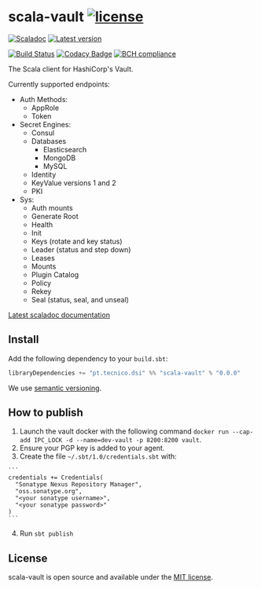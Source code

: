# scala-vault [![license](http://img.shields.io/:license-MIT-blue.svg)](LICENSE)
[![Scaladoc](http://javadoc-badge.appspot.com/pt.tecnico.dsi/scala-vault_2.13.svg?label=scaladoc&style=plastic&maxAge=604800)](https://ist-dsi.github.io/scala-vault/api/latest/pt/tecnico/dsi/vault/index.html)
[![Latest version](https://index.scala-lang.org/ist-dsi/scala-vault/scala-vault/latest.svg)](https://index.scala-lang.org/ist-dsi/scala-vault/scala-vault)

[![Build Status](https://travis-ci.org/ist-dsi/scala-vault.svg?branch=master&style=plastic&maxAge=604800)](https://travis-ci.org/ist-dsi/scala-vault)
[![Codacy Badge](https://api.codacy.com/project/badge/Grade/f96a28fe69964e498a9dd711a3416b11)](https://www.codacy.com/app/IST-DSI/scala-vault?utm_source=github.com&amp;utm_medium=referral&amp;utm_content=ist-dsi/scala-vault&amp;utm_campaign=Badge_Grade)
[![BCH compliance](https://bettercodehub.com/edge/badge/ist-dsi/scala-vault)](https://bettercodehub.com/results/ist-dsi/scala-vault)

The Scala client for HashiCorp's Vault.

Currently supported endpoints:
  
- Auth Methods:
  - AppRole
  - Token
- Secret Engines:
  - Consul
  - Databases
    - Elasticsearch
    - MongoDB
    - MySQL
  - Identity
  - KeyValue versions 1 and 2
  - PKI
- Sys:
  - Auth mounts
  - Generate Root
  - Health
  - Init
  - Keys (rotate and key status)
  - Leader (status and step down)
  - Leases
  - Mounts
  - Plugin Catalog
  - Policy
  - Rekey
  - Seal (status, seal, and unseal)

[Latest scaladoc documentation](https://ist-dsi.github.io/scala-vault/latest/api/pt/tecnico/dsi/scala-vault/index.html)

## Install
Add the following dependency to your `build.sbt`:
```sbt
libraryDependencies += "pt.tecnico.dsi" %% "scala-vault" % "0.0.0"
```
We use [semantic versioning](http://semver.org).

## How to publish

  1. Launch the vault docker with the following command `docker run --cap-add IPC_LOCK -d --name=dev-vault -p 8200:8200 vault`.
  2. Ensure your PGP key is added to your agent.
  3. Create the file `~/.sbt/1.0/credentials.sbt` with:

    ```
    credentials += Credentials(
      "Sonatype Nexus Repository Manager",
      "oss.sonatype.org",
      "<your sonatype username>",
      "<your sonatype password>"
    )
    ```

  4. Run `sbt publish`

## License
scala-vault is open source and available under the [MIT license](LICENSE).
